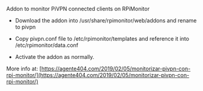 Addon to monitor PiVPN connected clients on RPiMonitor

* Download the addon into /usr/share/rpimonitor/web/addons and rename to pivpn

* Copy pivpn.conf file to /etc/rpimonitor/templates and reference it into /etc/rpimonitor/data.conf

* Activate the addon as normally.

More info at: [https://agente404.com/2019/02/05/monitorizar-pivpn-con-rpi-monitor/](https://agente404.com/2019/02/05/monitorizar-pivpn-con-rpi-monitor/)
